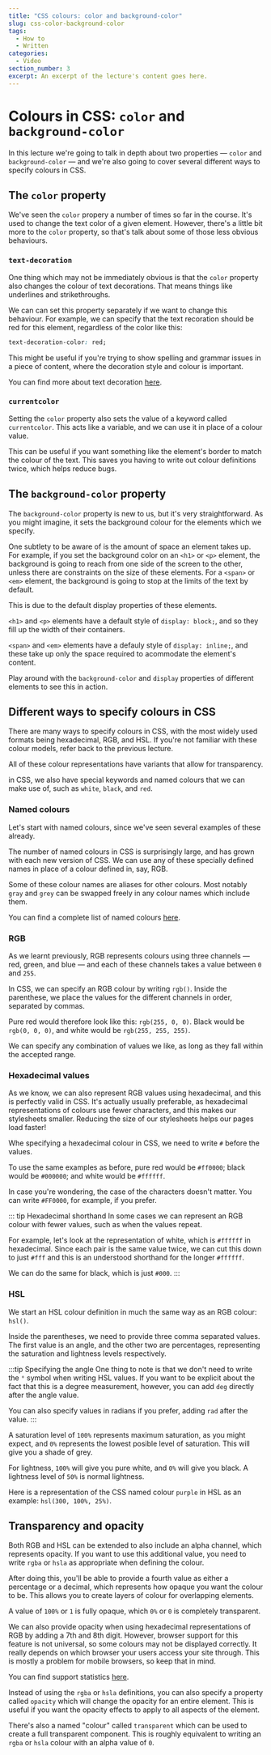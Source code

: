 ```yaml
---
title: "CSS colours: color and background-color"
slug: css-color-background-color
tags:
  - How to
  - Written
categories:
  - Video
section_number: 3
excerpt: An excerpt of the lecture's content goes here.
---
```


# Colours in CSS: `color` and `background-color`

In this lecture we're going to talk in depth about two properties &mdash; `color` and `background-color` &mdash; and we're also going to cover several different ways to specify colours in CSS.

## The `color` property

We've seen the `color` propery a number of times so far in the course. It's used to change the text color of a given element. However, there's a little bit more to the `color` property, so that's talk about some of those less obvious behaviours.

### `text-decoration`

One thing which may not be immediately obvious is that the `color` property also changes the colour of text decorations. That means things like underlines and strikethroughs. 

We can can set this property separately if we want to change this behaviour. For example, we can specify that the text recoration should be red for this element, regardless of the color like this:

```css
text-decoration-color: red;
```

This might be useful if you're trying to show spelling and grammar issues in a piece of content, where the decoration style and colour is important.

You can find more about text decoration [here](https://developer.mozilla.org/en-US/docs/Web/CSS/text-decoration).

### `currentcolor`

Setting the `color` property also sets the value of a keyword called `currentcolor`. This acts like a variable, and we can use it in place of a colour value.

This can be useful if you want something like the element's border to match the colour of the text. This saves you having to write out colour definitions twice, which helps reduce bugs.

## The `background-color` property

The `background-color` property is new to us, but it's very straightforward. As you might imagine, it sets the background colour for the elements which we specify.

One subtlety to be aware of is the amount of space an element takes up. For example, if you set the background color on an `<h1>` or `<p>` element, the background is going to reach from one side of the screen to the other, unless there are constraints on the size of these elements. For a `<span>` or `<em>` element, the background is going to stop at the limits of the text by default.

This is due to the default display properties of these elements.

`<h1>` and `<p>` elements have a default style of `display: block;`, and so they fill up the width of their containers.

`<span>` and `<em>` elements have a defauly style of `display: inline;`, and these take up only the space required to acommodate the element's content.

Play around with the `background-color` and `display` properties of different elements to see this in action.

## Different ways to specify colours in CSS

There are many ways to specify colours in CSS, with the most widely used formats being hexadecimal, RGB, and HSL. If you're not familiar with these colour models, refer back to the previous lecture.

All of these colour representations have variants that allow for transparency.

in CSS, we also have special keywords and named colours that we can make use of, such as `white`, `black`, and `red`.

### Named colours

Let's start with named colours, since we've seen several examples of these already.

The number of named colours in CSS is surprisingly large, and has grown with each new version of CSS. We can use any of these specially defined names in place of a colour defined in, say, RGB.

Some of these colour names are aliases for other colours. Most notably `gray` and `grey` can be swapped freely in any colour names which include them.

You can find a complete list of named colours [here](https://developer.mozilla.org/en-US/docs/Web/CSS/color_value#Color_keywords).

### RGB

As we learnt previously, RGB represents colours using three channels &mdash; red, green, and blue &mdash; and each of these channels takes a value between `0` and `255`.

In CSS, we can specify an RGB colour by writing `rgb()`. Inside the parenthese, we place the values for the different channels in order, separated by commas.

Pure red would therefore look like this: `rgb(255, 0, 0)`. Black would be `rgb(0, 0, 0)`, and white would be `rgb(255, 255, 255)`.

We can specify any combination of values we like, as long as they fall within the accepted range.

### Hexadecimal values

As we know, we can also represent RGB values using hexadecimal, and this is perfectly valid in CSS. It's actually usually preferable, as hexadecimal representations of colours use fewer characters, and this makes our stylesheets smaller. Reducing the size of our stylesheets helps our pages load faster!

Whe specifying a hexadecimal colour in CSS, we need to write `#` before the values.

To use the same examples as before, pure red would be `#ff0000`; black would be `#000000`; and white would be `#ffffff`.

In case you're wondering, the case of the characters doesn't matter. You can write `#FF0000`, for example, if you prefer.

::: tip Hexadecimal shorthand
In some cases we can represent an RGB colour with fewer values, such as when the values repeat.

For example, let's look at the representation of white, which is `#ffffff` in hexadecimal. Since each pair is the same value twice, we can cut this down to just `#fff` and this is an understood shorthand for the longer `#ffffff`.

We can do the same for black, which is just `#000`.
:::

### HSL

We start an HSL colour definition in much the same way as an RGB colour: `hsl()`.

Inside the parentheses, we need to provide three comma separated values. The first value is an angle, and the other two are percentages, representing the saturation and lightness levels respectively.

:::tip Specifying the angle
One thing to note is that we don't need to write the `°` symbol when writing HSL values. If you want to be explicit about the fact that this is a degree measurement, however, you can add `deg` directly after the angle value.

You can also specify values in radians if you prefer, adding `rad` after the value.
:::

A saturation level of `100%` represents maximum saturation, as you might expect, and `0%` represents the lowest posible level of saturation. This will give you a shade of grey.

For lightness, `100%` will give you pure white, and `0%` will give you black. A lightness level of `50%` is normal lightness.

Here is a representation of the CSS named colour `purple` in HSL as an example: `hsl(300, 100%, 25%)`.

## Transparency and opacity

Both RGB and HSL can be extended to also include an alpha channel, which represents opacity. If you want to use this additional value, you need to write `rgba` or `hsla` as appropriate when defining the colour.

After doing this, you'll be able to provide a fourth value as either a percentage or a decimal, which represents how opaque you want the colour to be. This allows you to create layers of colour for overlapping elements.

A value of `100%` or `1` is fully opaque, which `0%` or `0` is completely transparent.

We can also provide opacity when using hexadecimal representations of RGB by adding a 7th and 8th digit. However, browser support for this feature is not universal, so some colours may not be displayed correctly. It really depends on which browser your users access your site through. This is mostly a problem for mobile browsers, so keep that in mind.

You can find support statistics [here](https://caniuse.com/#feat=css-rrggbbaa).

Instead of using the `rgba` or `hsla` definitions, you can also specify a property called `opacity` which will change the opacity for an entire element. This is useful if you want the opacity effects to apply to all aspects of the element.

There's also a named "colour" called `transparent` which can be used to create a full transparent component. This is roughly equivalent to writing an `rgba` or `hsla` colour with an alpha value of `0`.
